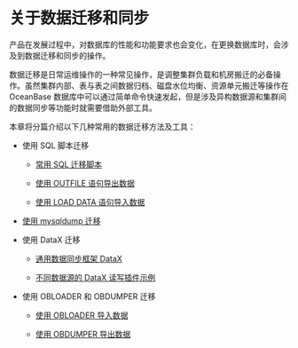 # 关于数据迁移和同步

产品在发展过程中，对数据库的性能和功能要求也会变化，在更换数据库时，会涉及到数据迁移和同步的操作。

数据迁移是日常运维操作的一种常见操作，是调整集群负载和机房搬迁的必备操作。虽然集群内部、表与表之间数据归档、磁盘水位均衡、资源单元搬迁等操作在 OceanBase 数据库中可以通过简单命令快速发起，但是涉及异构数据源和集群间的数据同步等功能时就需要借助外部工具。

本章将分篇介绍以下几种常用的数据迁移方法及工具：

* 使用 SQL 脚本迁移

  * [常用 SQL 迁移脚本](4.migrate-data-by-using-sql-scripts/1.common-sql-migration-scripts.md)

  * [使用 OUTFILE 语句导出数据](4.migrate-data-by-using-sql-scripts/2.use-outfile-statements-to-export-data.md)

  * [使用 LOAD DATA 语句导入数据](4.migrate-data-by-using-sql-scripts/3.use-the-load-data-statement-to-import-data.md)

* [使用 mysqldump 迁移](../3.migrate-data/5.use-mysqldump-to-migrate-data.md)

* 使用 DataX 迁移

  * [通用数据同步框架 DataX](7.use-datax-to-migrate-data/1.general-purpose-data-synchronization-framework-2.md)

  * [不同数据源的 DataX 读写插件示例](7.use-datax-to-migrate-data/2.oceanbase-database-datax-read-and-write-plug-in-example.md)

* 使用 OBLOADER 和 OBDUMPER 迁移

  * [使用 OBLOADER 导入数据](6.use-obloader-and-obdumper-for-data-migration-1/1.use-obloader-to-import-data-1.md)

  * [使用 OBDUMPER 导出数据](6.use-obloader-and-obdumper-for-data-migration-1/2.use-obdumper-to-export-data-1.md)
